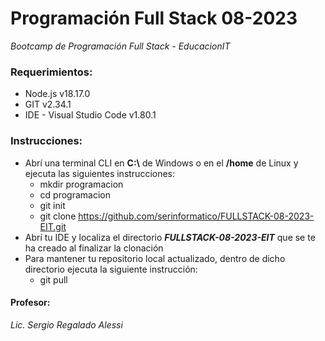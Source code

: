 # Programación Full Stack 08-2023
*Bootcamp de Programación Full Stack - EducacionIT*

### Requerimientos:
- Node.js v18.17.0
- GIT v2.34.1
- IDE - Visual Studio Code v1.80.1

### Instrucciones:
- Abrí una terminal CLI en **C:\\** de Windows o en el **/home** de Linux y ejecuta las siguientes instrucciones:
  - mkdir programacion
  - cd programacion
  - git init
  - git clone https://github.com/serinformatico/FULLSTACK-08-2023-EIT.git
- Abrí tu IDE y localiza el directorio ***FULLSTACK-08-2023-EIT*** que se te ha creado al finalizar la clonación
- Para mantener tu repositorio local actualizado, dentro de dicho directorio ejecuta la siguiente instrucción:
  -  git pull

#### Profesor:
*Lic. Sergio Regalado Alessi*
